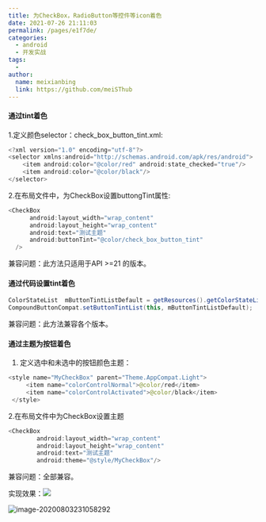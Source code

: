 ```yaml
---
title: 为CheckBox，RadioButton等控件等icon着色
date: 2021-07-26 21:11:03
permalink: /pages/e1f7de/
categories:
  - android
  - 开发实战
tags:
  - 
author: 
  name: meixianbing
  link: https://github.com/meiSThub
---
```

#### 通过tint着色

1.定义颜色selector：check_box_button_tint.xml:
``` java
<?xml version="1.0" encoding="utf-8"?>
<selector xmlns:android="http://schemas.android.com/apk/res/android">
    <item android:color="@color/red" android:state_checked="true"/>
    <item android:color="@color/black"/>
</selector>
```

2.在布局文件中，为CheckBox设置buttongTint属性:

``` java
<CheckBox
      android:layout_width="wrap_content"
      android:layout_height="wrap_content"
      android:text="测试主题"
      android:buttonTint="@color/check_box_button_tint"
  />
```
兼容问题：此方法只适用于API >=21 的版本。


#### 通过代码设置tint着色

```java
ColorStateList  mButtonTintListDefault = getResources().getColorStateList(R.color.check_box_button_tint);
CompoundButtonCompat.setButtonTintList(this, mButtonTintListDefault);

```
兼容问题：此方法兼容各个版本。

#### 通过主题为按钮着色

1. 定义选中和未选中的按钮颜色主题：
```java
<style name="MyCheckBox" parent="Theme.AppCompat.Light">
     <item name="colorControlNormal">@color/red</item>
     <item name="colorControlActivated">@color/black</item>
 </style>
```

2.在布局文件中为CheckBox设置主题
```java
<CheckBox
        android:layout_width="wrap_content"
        android:layout_height="wrap_content"
        android:text="测试主题"
        android:theme="@style/MyCheckBox"/>
```
兼容问题：全部兼容。

实现效果：![](http://note.youdao.com/yws/public/resource/caba88f662ac89b92dbeaa720458f589/FC986B29263E4A95AE823950745DFBBF)

![image-20200803231058292](C:/Users/mei/AppData/Roaming/Typora/typora-user-images/image-20200803231058292.png)